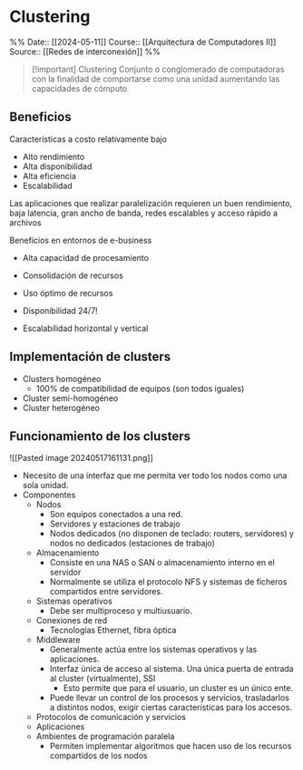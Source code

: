 # Clustering

%%
Date:: [[2024-05-11]]
Course:: [[Arquitectura de Computadores II]]
Source:: [[Redes de interconexión]]
%%


>[!important] Clustering
>Conjunto o conglomerado de computadoras con la finalidad de comportarse como una unidad aumentando las capacidades de cómputo


## Beneficios

Características a costo relativamente bajo
- Alto rendimiento
- Alta disponibilidad 
- Alta eficiencia
- Escalabilidad

Las aplicaciones que realizar paralelización requieren un buen rendimiento, baja latencia, gran ancho de banda, redes escalables y acceso rápido a archivos

Beneficios en entornos de e-business
- Alta capacidad de procesamiento
- Consolidación de recursos
- Uso óptimo de recursos

- Disponibilidad 24/7!
- Escalabilidad horizontal y vertical

## Implementación de clusters

- Clusters homogéneo
	- 100% de compatibilidad de equipos (son todos iguales)
- Cluster semi-homogéneo
- Cluster heterogéneo

## Funcionamiento de los clusters

![[Pasted image 20240517161131.png]]

- Necesito de una interfaz que me permita ver todo los nodos como una sola unidad.
- Componentes
	- Nodos
		- Son equipos conectados a una red. 
		- Servidores y estaciones de trabajo
		- Nodos dedicados (no disponen de teclado: routers, servidores) y nodos no dedicados (estaciones de trabajo)
	- Almacenamiento
		- Consiste en una NAS o SAN o almacenamiento interno en el servidor
		- Normalmente se utiliza el protocolo NFS y sistemas de ficheros compartidos entre servidores.
	- Sistemas operativos
		- Debe ser multiproceso y multiusuario.
	- Conexiones de red
		- Tecnologías Ethernet, fibra óptica
	- Middleware
		- Generalmente actúa entre los sistemas operativos y las aplicaciones.
		- Interfaz única de acceso al sistema. Una única puerta de entrada al cluster (virtualmente), SSI
			- Esto permite que para el usuario, un cluster es un único ente.
		- Puede llevar un control de los procesos y servicios, trasladarlos a distintos nodos, exigir ciertas características para los accesos.
	- Protocolos de comunicación y servicios
	- Aplicaciones
	- Ambientes de programación paralela
		- Permiten implementar algoritmos que hacen uso de los recursos compartidos de los nodos
